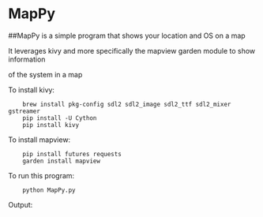 # MapPy

##MapPy is a simple program that shows your location and OS on a map

It leverages kivy and more specifically the mapview garden module to show information

of the system in a map

To install kivy:

		brew install pkg-config sdl2 sdl2_image sdl2_ttf sdl2_mixer gstreamer
		pip install -U Cython
		pip install kivy

To install mapview:

		pip install futures requests
		garden install mapview

To run this program:

		python MapPy.py

Output:
	
